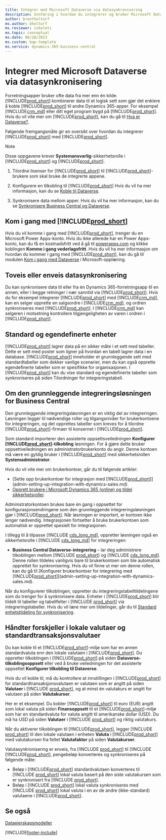 ```yaml
---
title: Integrer med Microsoft Dataverse via datasynkronisering
description: Innføring i hvordan du integrerer og bruker Microsoft Dataverse og styrer komponentene for å koble til andre Dynamics 365-programmer.
author: brentholtorf
ms.author: bholtorf
ms.reviewer: ivkoleti
ms.topic: conceptual
ms.date: 06/28/2023
ms.custom: bap-template
ms.service: dynamics-365-business-central
---
```


# <a name="integrate-with-microsoft-dataverse-via-data-sync"></a>Integrer med Microsoft Dataverse via datasynkronisering

Forretningsapper bruker ofte data fra mer enn én kilde. [!INCLUDE[prod_short](includes/cds_long_md.md)] kombinerer data til et logisk sett som gjør det enklere å koble [!INCLUDE[prod_short](includes/prod_short.md)] til andre Dynamics 365-apper. For eksempel [!INCLUDE[crm_md](includes/crm_md.md)] eller ditt eget program bygd på [!INCLUDE[prod_short](includes/cds_long_md.md)]. Hvis du vil vite mer om [!INCLUDE[prod_short](includes/cds_long_md.md)], kan du gå til [Hva er Dataverse?](/powerapps/maker/common-data-service/data-platform-intro).

Følgende fremgangsmåte gir en oversikt over hvordan du integrerer [!INCLUDE[prod_short](includes/cds_long_md.md)] med [!INCLUDE[prod_short](includes/prod_short.md)].

> [!Note]  
> Disse oppgavene krever **Systemansvarlig**-sikkerhetsrolle i [!INCLUDE[prod_short](includes/cds_long_md.md)] og [!INCLUDE[prod_short](includes/prod_short.md)].  

1. Tilordne lisenser for [!INCLUDE[prod_short](includes/cds_long_md.md)] til [!INCLUDE[prod_short](includes/prod_short.md)]-brukere som skal bruke de integrerte appene.

2. Konfigurere en tilkobling til [!INCLUDE[prod_short](includes/cds_long_md.md)] Hvis du vil ha mer informasjon, kan du se [Koble til Dataverse](admin-how-to-set-up-a-dynamics-crm-connection.md).  

3. Synkronisere data mellom apper. Hvis du vil ha mer informasjon, kan du se [Synkronisere Business Central og Dataverse](admin-synchronizing-business-central-and-sales.md). 

## <a name="get-started-with-"></a>Kom i gang med [!INCLUDE[prod_short](includes/cds_long_md.md)]

Hvis du vil komme i gang med [!INCLUDE[prod_short](includes/cds_long_md.md)], trenger du en Microsoft Power Apps-konto. Hvis du ikke allerede har en Power Apps-konto, kan du få en kostnadsfritt ved å gå til [powerapps.com](https://make.powerapps.com/?utm_source=padocs&utm_medium=linkinadoc&utm_campaign=referralsfromdoc) og klikke koblingen **Komme i gang vederlagsfritt**. Hvis du vil ha mer informasjon om hvordan du kommer i gang med [!INCLUDE[prod_short](includes/cds_long_md.md)], kan du gå til modulen [Kom i gang med Dataverse](/training/modules/get-started-with-powerapps-common-data-service/) i Microsoft-opplæring.

## <a name="bi-directional-or-uni-directional-data-synchronization"></a>Toveis eller enveis datasynkronisering

Du kan synkronisere data til eller fra én Dynamics 365-forretningsapp til en annen, eller i begge retninger i nær sanntid via [!INCLUDE[prod_short](includes/cds_long_md.md)]. Hvis du for eksempel integrerer [!INCLUDE[prod_short](includes/prod_short.md)] med [!INCLUDE[crm_md](includes/crm_md.md)], kan en selger opprette en salgsordre i [!INCLUDE[crm_md](includes/crm_md.md)], og ordren synkroniseres med [!INCLUDE[prod_short](includes/prod_short.md)]. I [!INCLUDE[crm_md](includes/crm_md.md)] kan selgeren i motsetning kontrollere tilgjengeligheten av varen i ordren i [!INCLUDE[prod_short](includes/prod_short.md)]. 

## <a name="standard-and-custom-entities"></a>Standard og egendefinerte enheter

[!INCLUDE[prod_short](includes/cds_long_md.md)] lagrer data på en sikker måte i et sett med tabeller. Dette er sett med poster som ligner på hvordan en tabell lagrer data i en database. [!INCLUDE[prod_short](includes/cds_long_md.md)] inneholder et grunnleggende sett med standardtabeller som dekker vanlige scenarier, men du kan også opprette egendefinerte tabeller som er spesifikke for organisasjonen. I [!INCLUDE[prod_short](includes/prod_short.md)] kan du vise standard og egendefinerte tabeller som synkroniseres på siden Tilordninger for integreringstabell.

## <a name="about-the-business-central-base-integration-solution"></a>Om den grunnleggende integreringsløsningen for Business Central

Den grunnleggende integreringsløsningen er en viktig del av integreringen. Løsningen legger til nødvendige roller og tilgangsnivåer for brukerkontoene for integreringen, og det opprettes tabeller som kreves for å tilordne [!INCLUDE[prod_short](includes/prod_short.md)]-firmaer til konsernet i [!INCLUDE[prod_short](includes/cds_long_md.md)]. 

Som standard importerer den assisterte oppsettsveiledningen **Konfigurer [!INCLUDE[prod_short](includes/cds_long_md.md)]-tilkobling** løsningen. For å gjøre dette bruker oppsettveiledningen en administratorbrukerkonto du angir. Denne kontoen må være en gyldig bruker i [!INCLUDE[prod_short](includes/cds_long_md.md)] med sikkerhetsrollen **Systemadministrator**.  

Hvis du vil vite mer om brukerkontoer, går du til følgende artikler:

* [Sette opp brukerkontoer for integrasjon med [!INCLUDE[prod_short](includes/cds_long_md.md)]](admin-setting-up-integration-with-dynamics-sales.md) 
* [Opprett brukere i Microsoft Dynamics 365 (online) og tildel sikkerhetsroller](/dynamics365/customer-engagement/admin/create-users-assign-online-security-roles). 

Administratorkontoen brukes bare én gang i oppsettet for konfigurasjonsendringene som den grunnleggende integreringsløsningen gjør i [!INCLUDE[prod_short](includes/cds_long_md.md)]. Når løsningen er importert, er kontoen ikke lenger nødvendig. Integrasjonen fortsetter å bruke brukerkontoen som automatisk er opprettet spesielt for integrasjonen.

I tillegg til å tilpasse [!INCLUDE [cds_long_md](includes/cds_long_md.md)], oppretter løsningen også en sikkerhetsrolle i [!INCLUDE [cds_long_md](includes/cds_long_md.md)] for integreringen:

* **Business Central Dataverse-integrering** – lar deg administrere tilkoblingen mellom [!INCLUDE [prod_short](includes/prod_short.md)] og [!INCLUDE [cds_long_md](includes/cds_long_md.md)]. Denne rollen tildeles vanligvis bare til brukerkontoen som ble automatisk opprettet for synkronisering. Hvis du vil finne ut mer om denne rollen, kan du gå til [Konfigurer brukerkontoer for integrering med [!INCLUDE[prod_short](includes/cds_long_md.md)]](admin-setting-up-integration-with-dynamics-sales.md).

Når du konfigurerer tilkoblingen, oppretter du integreringstabelltildelingene som du trenger for å synkronisere data. Enheter i [!INCLUDE[prod_short](includes/cds_long_md.md)] blir tildelt til tabeller og tabellfelter i [!INCLUDE [prod_short](includes/prod_short.md)] via integreringstabeller. Hvis du vil lære mer om tildelinger, går du til [Standard enhetstildeling for synkronisering](admin-synchronizing-business-central-and-sales.md#standard-table-mapping-for-synchronization).

## <a name="handle-differences-in-local-and-base-transaction-currencies"></a>Håndter forskjeller i lokale valutaer og standardtransaksjonsvalutaer

Du kan koble til et [!INCLUDE[prod_short](includes/cds_long_md.md)]-miljø som har en annen standardvaluta enn den lokale valutaen i [!INCLUDE[prod_short](includes/prod_short.md)]. Du oppretter tilkoblingen i [!INCLUDE[prod_short](includes/prod_short.md)] på siden **Dataverse-tilkoblingsoppsett** eller ved å bruke veiledningen for det assisterte oppsettet **Konfigurer tilkobling til Dataverse**.

Hvis du vil koble til, må du kontrollere at innstillingen i [!INCLUDE[prod_short](includes/cds_long_md.md)] for standardtransaksjonsvalutaen er valutaen som er angitt på siden **Valutaer** i [!INCLUDE [prod_short](includes/prod_short.md)], og at minst én valutakurs er angitt for valutaen på siden **Valutakurser**.

Her er et eksempel. Du kobler [!INCLUDE[prod_short](includes/cds_long_md.md)] til euro (EUR) angitt som lokal valuta på siden **Finansoppsett** til et [!INCLUDE[prod_short](includes/cds_long_md.md)]-miljø som har en standardvaluta for valuta angitt til amerikanske dollar (USD). Du må ha USD på siden **Valutaer** i [!INCLUDE [prod_short](includes/prod_short.md)] og riktig valutakurs. 

Når du aktiverer tilkoblingen til [!INCLUDE[prod_short](includes/cds_long_md.md)], legger [!INCLUDE [prod_short](includes/prod_short.md)] til den lokale valutaen i enheten **Valuta** i [!INCLUDE[prod_short](includes/cds_long_md.md)] med valutakursen fra feltet **Valutafaktor** på siden **Valutakurser**.

Valutasynkronisering er enveis, fra [!INCLUDE [prod_short](includes/prod_short.md)] til [!INCLUDE [!INCLUDE[prod_short](includes/cds_long_md.md)], pengebeløp konverteres og synkroniseres på følgende måte:

* Beløp i [!INCLUDE[prod_short](includes/cds_long_md.md)] standardvalutaen konverteres til [!INCLUDE [prod_short](includes/prod_short.md)] lokal valuta basert på den siste valutakursen som er synkronisert fra [!INCLUDE [prod_short](includes/prod_short.md)].
* Beløp i [!INCLUDE [prod_short](includes/prod_short.md)] lokal valuta synkroniseres med [!INCLUDE [prod_short](includes/prod_short.md)] lokal valuta i en av de andre (ikke-standard) valutaene i [!INCLUDE[prod_short](includes/cds_long_md.md)].

## <a name="see-also"></a>Se også

[Dataeierskapsmodeller](admin-cds-company-concept.md)  
<!--needs to be removed as this is moved to dev-itpro docs[Walkthrough: Customizing an Integration with Dataverse](\dynamics365\business-central\dev-itpro\administration\administration-custom-cds-integration) -->


[!INCLUDE[footer-include](includes/footer-banner.md)]
